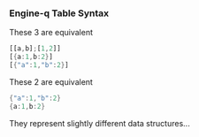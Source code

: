 
### Engine-q Table Syntax

These 3 are equivalent

```rust
[[a,b];[1,2]]
[{a:1,b:2}]
[{"a":1,"b":2}]
```

These 2 are equivalent

```rust
{"a":1,"b":2}
{a:1,b:2}
```

They represent slightly different data structures...
